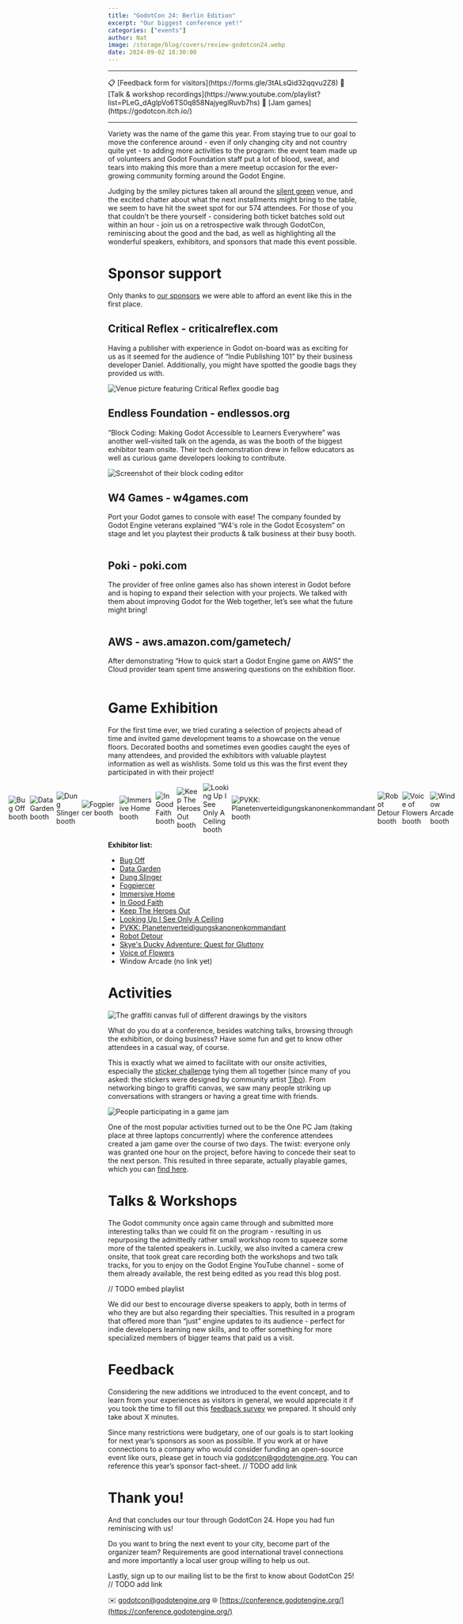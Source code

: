 ```yaml
---
title: "GodotCon 24: Berlin Edition"
excerpt: "Our biggest conference yet!"
categories: ["events"]
author: Nat
image: /storage/blog/covers/review-godotcon24.webp
date: 2024-09-02 18:30:00
---
```


<hr>
📋 [Feedback form for visitors](https://forms.gle/3tALsQid32qqvu2Z8)
🎤 [Talk & workshop recordings](https://www.youtube.com/playlist?list=PLeG_dAglpVo6TS0q858NajyeglRuvb7hs)
🫙 [Jam games](https://godotcon.itch.io/)
<hr>

Variety was the name of the game this year. From staying true to our goal to move the conference around - even if only changing city and not country quite yet - to adding more activities to the program: the event team made up of volunteers and Godot Foundation staff put a lot of blood, sweat, and tears into making this more than a mere meetup occasion for the ever-growing community forming around the Godot Engine. 

Judging by the smiley pictures taken all around the [silent green](https://www.silent-green.net/) venue, and the excited chatter about what the next installments might bring to the table, we seem to have hit the sweet spot for our 574 attendees. For those of you that couldn’t be there yourself - considering both ticket batches sold out within an hour - join us on a retrospective walk through GodotCon, reminiscing about the good and the bad, as well as highlighting all the wonderful speakers, exhibitors, and sponsors that made this event possible.

# Sponsor support
Only thanks to [our sponsors](https://conference.godotengine.org/2024/#sponsors) we were able to afford an event like this in the first place. 

## Critical Reflex - criticalreflex.com
Having a publisher with experience in Godot on-board was as exciting for us as it seemed for the audience of “Indie Publishing 101” by their business developer Daniel. Additionally, you might have spotted the goodie bags they provided us with.

<img alt="Venue picture featuring Critical Reflex goodie bag" src="/storage/blog/godotcon24/goodie-bag.jpg"/>

## Endless Foundation - endlessos.org
“Block Coding: Making Godot Accessible to Learners Everywhere” was another well-visited talk on the agenda, as was the booth of the biggest exhibitor team onsite. Their tech demonstration drew in fellow educators as well as curious game developers looking to contribute.

<img alt="Screenshot of their block coding editor" src="/storage/blog/godotcon24/block-coding.webp"/>

## W4 Games - w4games.com
Port your Godot games to console with ease! The company founded by Godot Engine veterans explained “W4's role in the Godot Ecosystem” on stage and let you playtest their products & talk business at their busy booth. 

<img alt="" src="/storage/blog/godotcon24/w4-games.jpg"/>

## Poki - poki.com
The provider of free online games also has shown interest in Godot before and is hoping to expand their selection with your projects. We talked with them about improving Godot for the Web together, let’s see what the future might bring!

<img alt="" src="/storage/blog/godotcon24/poki.jpg"/>

## AWS - aws.amazon.com/gametech/
After demonstrating “How to quick start a Godot Engine game on AWS” the Cloud provider team spent time answering questions on the exhibition floor.


<img alt="" src="/storage/blog/godotcon24/aws.jpg"/>

# Game Exhibition
For the first time ever, we tried curating a selection of projects ahead of time and invited game development teams to a showcase on the venue floors. Decorated booths and sometimes even goodies caught the eyes of many attendees, and provided the exhibitors with valuable playtest information as well as wishlists. Some told us this was the first event they participated in with their project!

<div class="preview-image-container">
	<img alt="Bug Off booth" src="/storage/blog/godotcon24/bug-off.jpg"/>
	<img alt="Data Garden booth" src="/storage/blog/godotcon24/data-garden.jpg"/>
	<img alt="Dung Slinger booth" src="/storage/blog/godotcon24/dung-slinger.jpg"/>
	<img alt="Fogpiercer booth" src="/storage/blog/godotcon24/fogpiercer.jpg"/>
	<img alt="Immersive Home booth" src="/storage/blog/godotcon24/immersive-home.jpg"/>
	<img alt="In Good Faith booth" src="/storage/blog/godotcon24/in-good-faith.jpg"/>
	<img alt="Keep The Heroes Out booth" src="/storage/blog/godotcon24/keep-out.jpg"/>
	<img alt="Looking Up I See Only A Ceiling booth" src="/storage/blog/godotcon24/looking-up.jpg"/>
	<img alt="PVKK: Planetenverteidigungskanonenkommandant booth" src="/storage/blog/godotcon24/pvkk.jpg"/>
	<img alt="Robot Detour booth" src="/storage/blog/godotcon24/robot-detour.jpg"/>
	<img alt="Voice of Flowers booth" src="/storage/blog/godotcon24/voice-of-flowers.jpg"/>
	<img alt="Window Arcade booth" src="/storage/blog/godotcon24/window-arcade.jpg"/>
</div>

**Exhibitor list:**
- [Bug Off](https://curio-compass-games.itch.io/bug-off)
- [Data Garden](https://store.steampowered.com/app/2644670/Data_Garden/)
- [Dung Slinger](https://s4g.itch.io/dung-slinger)
- [Fogpiercer](https://store.steampowered.com/app/3219010/Fogpiercer/)
- [Immersive Home](https://immersive-home.org/)
- [In Good Faith](https://store.steampowered.com/app/3151800/In_Good_Faith/)
- [Keep The Heroes Out](https://store.steampowered.com/app/2592340/Keep_the_Heroes_Out/)
- [Looking Up I See Only A Ceiling](https://store.steampowered.com/app/1742930/Looking_Up_I_See_Only_A_Ceiling/)
- [PVKK: Planetenverteidigungskanonenkommandant](https://store.steampowered.com/app/2956040/PVKK_Planetenverteidigungskanonenkommandant/)
- [Robot Detour](https://store.steampowered.com/app/2666840/Robot_Detour/)
- [Skye's Ducky Adventure: Quest for Gluttony](https://schwarzeralptraum.itch.io/skyes-ducky-adventure-quest-for-gluttony)
- [Voice of Flowers](https://store.steampowered.com/app/2609560/Voice_of_Flowers/)
- Window Arcade (no link yet)

# Activities

<img alt="The graffiti canvas full of different drawings by the visitors" src="/storage/blog/godotcon24/canvas.jpg"/>

What do you do at a conference, besides watching talks, browsing through the exhibition, or doing business? Have some fun and get to know other attendees in a casual way, of course.

This is exactly what we aimed to facilitate with our onsite activities, especially the [sticker challenge](https://conference.godotengine.org/2024/activities/) tying them all together (since many of you asked: the stickers were designed by community artist [Tibo](https://gotibo.fr/)). From networking bingo to graffiti canvas, we saw many people striking up conversations with strangers or having a great time with friends.

<img alt="People participating in a game jam" src="/storage/blog/godotcon24/one-pc-jam.jpg"/>

One of the most popular activities turned out to be the One PC Jam (taking place at three laptops concurrently) where the conference attendees created a jam game over the course of two days. The twist: everyone only was granted one hour on the project, before having to concede their seat to the next person. This resulted in three separate, actually playable games, which you can [find here](https://godotcon.itch.io/).

# Talks & Workshops
The Godot community once again came through and submitted more interesting talks than we could fit on the program - resulting in us repurposing the admittedly rather small workshop room to squeeze some more of the talented speakers in. Luckily, we also invited a camera crew onsite, that took great care recording both the workshops and two talk tracks, for you to enjoy on the Godot Engine YouTube channel - some of them already available, the rest being edited as you read this blog post.

// TODO embed playlist

We did our best to encourage diverse speakers to apply, both in terms of who they are but also regarding their specialties. This resulted in a program that offered more than “just” engine updates to its audience - perfect for indie developers learning new skills, and to offer something for more specialized members of bigger teams that paid us a visit. 

# Feedback
Considering the new additions we introduced to the event concept, and to learn from your experiences as visitors in general, we would appreciate it if you took the time to fill out this [feedback survey](https://forms.gle/3tALsQid32qqvu2Z8) we prepared. It should only take about X minutes.

Since many restrictions were budgetary, one of our goals is to start looking for next year’s sponsors as soon as possible. If you work at or have connections to a company who would consider funding an open-source event like ours, please get in touch via [godotcon@godotengine.org](mailto:godotcon@godotengine.org). You can reference this year’s sponsor fact-sheet. // TODO add link

# Thank you!
And that concludes our tour through GodotCon 24. Hope you had fun reminiscing with us!

Do you want to bring the next event to your city, become part of the organizer team? Requirements are good international travel connections and more importantly a local user group willing to help us out. 

Lastly, sign up to our mailing list to be the first to know about GodotCon 25! // TODO add link

✉️ [godotcon@godotengine.org](mailto:godotcon@godotengine.org)
🌐 [https://conference.godotengine.org/](https://conference.godotengine.org/) 

<style>
	.preview-image-container {
		display: flex;
		justify-content: center;
		align-items: center;
		gap: 5px;
		/* padding: 16px; */
		background-color: transparent;
	}
	.preview-image-container {
		background-color: transparent;
	}
	.preview-image-container img {
		max-height: 300px;
		background-color: transparent;
	}
</stlye>
